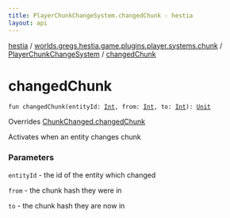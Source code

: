 ```yaml
---
title: PlayerChunkChangeSystem.changedChunk - hestia
layout: api
---
```


<div class='api-docs-breadcrumbs'><a href="../../index.html">hestia</a> / <a href="../index.html">worlds.gregs.hestia.game.plugins.player.systems.chunk</a> / <a href="index.html">PlayerChunkChangeSystem</a> / <a href="./changed-chunk.html">changedChunk</a></div>

# changedChunk

<div class="signature"><code><span class="keyword">fun </span><span class="identifier">changedChunk</span><span class="symbol">(</span><span class="parameterName" id="worlds.gregs.hestia.game.plugins.player.systems.chunk.PlayerChunkChangeSystem$changedChunk(kotlin.Int, kotlin.Int, kotlin.Int)/entityId">entityId</span><span class="symbol">:</span>&nbsp;<a href="https://kotlinlang.org/api/latest/jvm/stdlib/kotlin/-int/index.html"><span class="identifier">Int</span></a><span class="symbol">, </span><span class="parameterName" id="worlds.gregs.hestia.game.plugins.player.systems.chunk.PlayerChunkChangeSystem$changedChunk(kotlin.Int, kotlin.Int, kotlin.Int)/from">from</span><span class="symbol">:</span>&nbsp;<a href="https://kotlinlang.org/api/latest/jvm/stdlib/kotlin/-int/index.html"><span class="identifier">Int</span></a><span class="symbol">, </span><span class="parameterName" id="worlds.gregs.hestia.game.plugins.player.systems.chunk.PlayerChunkChangeSystem$changedChunk(kotlin.Int, kotlin.Int, kotlin.Int)/to">to</span><span class="symbol">:</span>&nbsp;<a href="https://kotlinlang.org/api/latest/jvm/stdlib/kotlin/-int/index.html"><span class="identifier">Int</span></a><span class="symbol">)</span><span class="symbol">: </span><a href="https://kotlinlang.org/api/latest/jvm/stdlib/kotlin/-unit/index.html"><span class="identifier">Unit</span></a></code></div>

Overrides <a href="../../worlds.gregs.hestia.game.api.movement/-chunk-changed/changed-chunk.html">ChunkChanged.changedChunk</a>

Activates when an entity changes chunk

### Parameters

<code>entityId</code> - the id of the entity which changed

<code>from</code> - the chunk hash they were in

<code>to</code> - the chunk hash they are now in